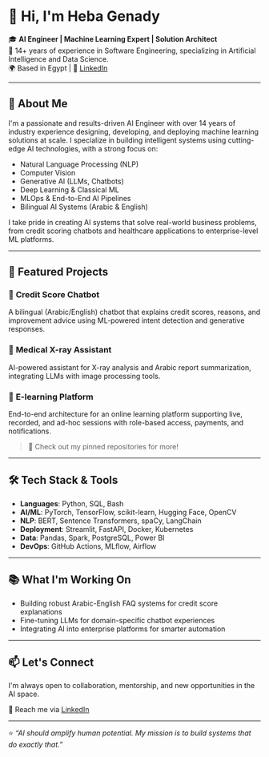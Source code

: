 # 👋 Hi, I'm Heba Genady

🎓 **AI Engineer | Machine Learning Expert | Solution Architect**  
💼 14+ years of experience in Software Engineering, specializing in Artificial Intelligence and Data Science.  
🌍 Based in Egypt | 🔗 [LinkedIn](https://www.linkedin.com/in/heba-genady-32448825/)

---

## 🧠 About Me

I'm a passionate and results-driven AI Engineer with over 14 years of industry experience designing, developing, and deploying machine learning solutions at scale. I specialize in building intelligent systems using cutting-edge AI technologies, with a strong focus on:

- Natural Language Processing (NLP)
- Computer Vision
- Generative AI (LLMs, Chatbots)
- Deep Learning & Classical ML
- MLOps & End-to-End AI Pipelines
- Bilingual AI Systems (Arabic & English)

I take pride in creating AI systems that solve real-world business problems, from credit scoring chatbots and healthcare applications to enterprise-level ML platforms.

---

## 🚀 Featured Projects

### 🔹 **Credit Score Chatbot**
A bilingual (Arabic/English) chatbot that explains credit scores, reasons, and improvement advice using ML-powered intent detection and generative responses.

### 🔹 **Medical X-ray Assistant**
AI-powered assistant for X-ray analysis and Arabic report summarization, integrating LLMs with image processing tools.

### 🔹 **E-learning Platform**
End-to-end architecture for an online learning platform supporting live, recorded, and ad-hoc sessions with role-based access, payments, and notifications.

> 📌 Check out my pinned repositories for more!

---

## 🛠️ Tech Stack & Tools

- **Languages**: Python, SQL, Bash
- **AI/ML**: PyTorch, TensorFlow, scikit-learn, Hugging Face, OpenCV
- **NLP**: BERT, Sentence Transformers, spaCy, LangChain
- **Deployment**: Streamlit, FastAPI, Docker, Kubernetes
- **Data**: Pandas, Spark, PostgreSQL, Power BI
- **DevOps**: GitHub Actions, MLflow, Airflow

---

## 📚 What I'm Working On

- Building robust Arabic-English FAQ systems for credit score explanations
- Fine-tuning LLMs for domain-specific chatbot experiences
- Integrating AI into enterprise platforms for smarter automation

---

## 📫 Let's Connect

I'm always open to collaboration, mentorship, and new opportunities in the AI space.

📩 Reach me via [LinkedIn](https://www.linkedin.com/in/heba-genady-32448825/)

---

⭐️ _“AI should amplify human potential. My mission is to build systems that do exactly that.”_
